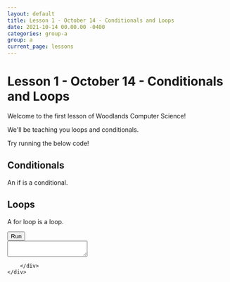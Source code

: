 ```yaml
---
layout: default
title: Lesson 1 - October 14 - Conditionals and Loops
date: 2021-10-14 00.00.00 -0400
categories: group-a
group: a
current_page: lessons
---
```

# Lesson 1 - October 14 - Conditionals and Loops


Welcome to the first lesson of Woodlands Computer Science!

We'll be teaching you loops and conditionals.

Try running the below code!

## Conditionals

An if is a conditional.

## Loops

A for loop is a loop.

<div class="editor-container p-3 pt-0">
    <button onclick="runit()" class="btn btn-primary my-3">Run</button>
    <div id="editor"></div>
    <div class="mt-3 input-output-container">
        <div data-bs-toggle="tooltip" data-bs-placement="bottom" data-bs-original-title="Input" class="d-block position-relative input-container">
            <textarea id="input-tmp" class="input"></textarea>
        </div>
        <div id="output" data-bs-toggle="tooltip" data-bs-placement="bottom" data-bs-original-title="Output" class="output-container">

        </div>
    </div>
</div>
